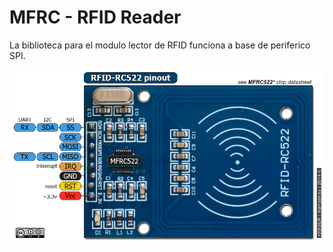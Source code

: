 # MFRC - RFID Reader

La biblioteca para el modulo lector de RFID funciona a base de periferico SPI.

![mfrc-pinout](./mfrc522-pinout.png)
